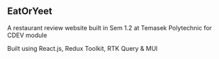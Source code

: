 ## EatOrYeet

A restaurant review website built in Sem 1.2 at Temasek Polytechnic for CDEV module

Built using React.js, Redux Toolkit, RTK Query & MUI
